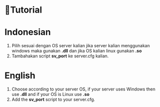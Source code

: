 # 🔔Tutorial

# Indonesian
1. Pilih sesuai dengan OS server kalian jika server kalian menggunakan windows maka gunakan **.dll** dan jika OS kalian linux gunakan **.so**
2. Tambahakan script **sv_port** ke server.cfg kalian.

# English
1. Choose according to your server OS, if your server uses Windows then use **.dll** and if your OS is Linux use **.so**
2. Add the **sv_port** script to your server.cfg.
